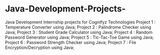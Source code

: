# Java-Development-Projects-
Java Development Internship projects for Cognifyz Technologies 
Project 1 : Temperature Converter using Java;
Project 2 : Palindrome Checker using Java;
Project 3 : Student Grade Calculator using Java;
Project 4 : Random Password Generator using Java;
Project 5 : Tic-Tac-Toe Game using Java;
Project 6 : Password Strength Checker using Java;
Project 7 : File Encryption/Decryption using Java;
